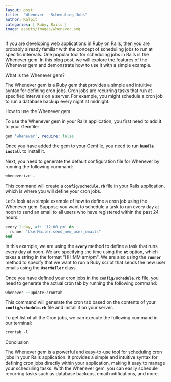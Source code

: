 ```yaml
---
layout: post
title:  "Whenever - Scheduling Jobs"
author: Kalpit
categories: [ Ruby, Rails ]
image: assets/images/whenever.svg
---
```


If you are developing web applications in Ruby on Rails, then you are probably already familiar with the concept of scheduling jobs to run at specific intervals. One popular tool for scheduling jobs in Rails is the Whenever gem. In this blog post, we will explore the features of the Whenever gem and demonstrate how to use it with a simple example.

What is the Whenever gem?

The Whenever gem is a Ruby gem that provides a simple and intuitive syntax for defining cron jobs. Cron jobs are recurring tasks that run at specified intervals on a server. For example, you might schedule a cron job to run a database backup every night at midnight.

How to use the Whenever gem

To use the Whenever gem in your Rails application, you first need to add it to your Gemfile:

```ruby
gem 'whenever', require: false
```

Once you have added the gem to your Gemfile, you need to run **`bundle install`** to install it.

Next, you need to generate the default configuration file for Whenever by running the following command:

```ruby
wheneverize .
```

This command will create a **`config/schedule.rb`** file in your Rails application, which is where you will define your cron jobs.

Let's look at a simple example of how to define a cron job using the Whenever gem. Suppose you want to schedule a task to run every day at noon to send an email to all users who have registered within the past 24 hours.

```ruby
every 1.day, at: '12:00 pm' do
  runner "UserMailer.send_new_user_emails"
end
```

In this example, we are using the **`every`** method to define a task that runs every day at noon. We are specifying the time using the **`at`** option, which takes a string in the format "HH:MM am/pm". We are also using the **`runner`** method to specify that we want to run a Ruby script that sends the new user emails using the **`UserMailer`** class.

Once you have defined your cron jobs in the **`config/schedule.rb`** file, you need to generate the actual cron tab by running the following command:

```ruby
whenever --update-crontab
```

This command will generate the cron tab based on the contents of your **`config/schedule.rb`** file and install it on your server.

To get list of all the Cron jobs, we can execute the following command in our terminal:

```ruby
crontab -l
```

Conclusion

The Whenever gem is a powerful and easy-to-use tool for scheduling cron jobs in your Rails application. It provides a simple and intuitive syntax for defining cron jobs directly within your application, making it easy to manage your scheduling tasks. With the Whenever gem, you can easily schedule recurring tasks such as database backups, email notifications, and more.
